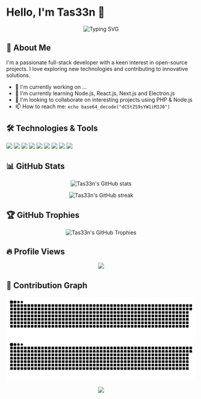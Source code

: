 # Hello, I'm Tas33n 👋

<div align="center">
  <img src="https://readme-typing-svg.herokuapp.com?font=Architects+Daughter&color=7AF79A&size=30&lines=Hey!+I'm+Tas33n!;Full+Stack+Developer...;Open+Source+Enthusiast...;Tech+Geek...;Active+Learner/Researcher...;Love+to+learn+new+technologies...&center=true&width=500&height=50" alt="Typing SVG">
</div>


## 🚀 About Me

I'm a passionate full-stack developer with a keen interest in open-source projects. I love exploring new technologies and contributing to innovative solutions.

- 🔭 I'm currently working on ...
- 🌱 I'm currently learning Node.js, React.js, Next.js and Electron.js
- 👯 I'm looking to collaborate on interesting projects using PHP & Node.js
- 📫 How to reach me: `echo base64_decode("dC5tZS9sYW1iM3J0")`

## 🛠️ Technologies & Tools

![](https://img.shields.io/badge/OS-Linux-informational?style=flat&logo=linux&logoColor=white&color=2bbc8a)
![](https://img.shields.io/badge/OS-Windows-informational?style=flat&logo=windows&logoColor=white&color=2bbc8a)
![](https://img.shields.io/badge/Editor-VSCode-informational?style=flat&logo=visual-studio-code&logoColor=white&color=2bbc8a)
![](https://img.shields.io/badge/Code-JavaScript-informational?style=flat&logo=javascript&logoColor=white&color=2bbc8a)
![](https://img.shields.io/badge/Code-PHP-informational?style=flat&logo=php&logoColor=white&color=2bbc8a)
![](https://img.shields.io/badge/Code-Node.js-informational?style=flat&logo=node.js&logoColor=white&color=2bbc8a)
![](https://img.shields.io/badge/Code-React-informational?style=flat&logo=react&logoColor=white&color=2bbc8a)
![](https://img.shields.io/badge/Shell-Bash-informational?style=flat&logo=gnu-bash&logoColor=white&color=2bbc8a)
![](https://img.shields.io/badge/Tools-Git-informational?style=flat&logo=git&logoColor=white&color=2bbc8a)

## 📊 GitHub Stats

<p align="center">
  <img src="https://github-readme-stats.vercel.app/api?username=tas33n&show_icons=true&theme=radical" alt="Tas33n's GitHub stats" />
</p>

<p align="center">
  <img src="https://github-readme-streak-stats.herokuapp.com/?user=tas33n&theme=radical" alt="Tas33n's GitHub streak" />
</p>

## 🏆 GitHub Trophies

<p align="center">
  <img src="https://github-profile-trophy.vercel.app/?username=tas33n&theme=darkhub&no-frame=true&margin-w=15" alt="Tas33n's GitHub Trophies" />
</p>



 ## 🔥 Profile Views

 <p align="center">
  <img width="400px" src="https://count.getloli.com/get/@tas33n?theme=rule34"></img>
</p>

## 🐍 Contribution Graph

![GitHub Snake Light](https://raw.githubusercontent.com/tas33n/tas33n/refs/heads/output/github-contribution-grid-snake.svg#gh-light-mode-only)
![GitHub Snake dark](https://raw.githubusercontent.com/tas33n/tas33n/refs/heads/output/github-contribution-grid-snake-dark.svg#gh-dark-mode-only)


<p align="center">
  <img src="https://capsule-render.vercel.app/api?type=waving&color=gradient&height=60&section=footer"/>
</p>
